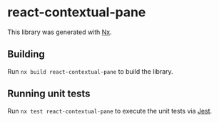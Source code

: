# react-contextual-pane

This library was generated with [Nx](https://nx.dev).

## Building

Run `nx build react-contextual-pane` to build the library.

## Running unit tests

Run `nx test react-contextual-pane` to execute the unit tests via [Jest](https://jestjs.io).
